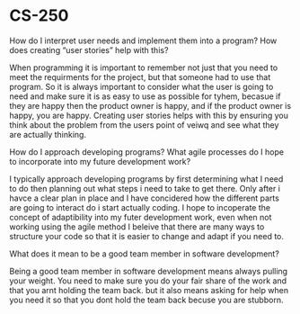 # CS-250
How do I interpret user needs and implement them into a program? How does creating “user stories” help with this?

When programming it is important to remember not just that you need to meet the requirments for the project, but that someone had to use that program. So it is always important to consider what the user is going to need and make sure it is as easy to use as possible for tyhem, becasue if they are happy then the product owner is happy, and if the product owner is happy, you are happy. Creating user stories helps with this by ensuring you think about the problem from the users point of veiwq and see what they are actually thinking.

How do I approach developing programs? What agile processes do I hope to incorporate into my future development work?

I typically approach developing programs by first determining what I need to do then planning out what steps i need to take to get there. Only after i havce a clear plan in place and I have concidered how the different parts are going to interact do i start actually coding. I hope to incoperate the concept of adaptibility into my futer development work, even when not working using the agile method I beleive that there are many ways to structure your code so that it is easier to change and adapt if you need to.

What does it mean to be a good team member in software development?

Being a good team member in software development means always pulling your weight. You need to make sure you do your fair share of the work and that you arnt holding the team back. but it also means asking for help when you need it so that you dont hold the team back becuse you are stubborn.
